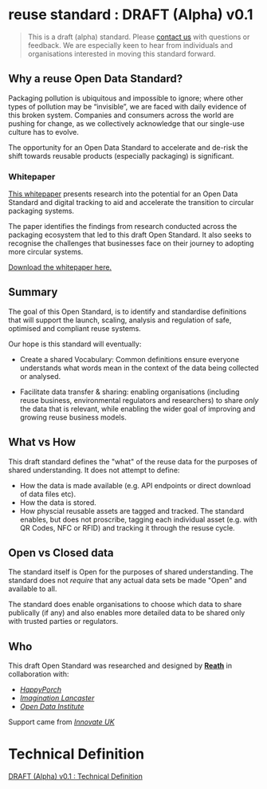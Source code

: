 # reuse standard : DRAFT (Alpha) v0.1

> This is a draft (alpha) standard. Please [contact us](https://docs.google.com/forms/d/e/1FAIpQLSf7BN-I_-sZxhkgcVALyEztE2KFRw-o-jPCWNkLExjRIYRhGQ/viewform?usp=sf_link) with questions or feedback. We are especially keen to hear from individuals and organisations interested in moving this standard forward.

## Why a reuse Open Data Standard?

Packaging pollution is ubiquitous and impossible to ignore; where other types of pollution may be “invisible”, we are faced with daily evidence of this broken system. Companies and consumers across the world are pushing for change, as we collectively acknowledge that our single-use culture has to evolve.

The opportunity for an Open Data Standard to accelerate and de-risk the shift towards reusable products (especially packaging) is significant.

### Whitepaper

[This whitepaper](https://reath.id/reuseid) presents research into the potential for an Open Data Standard and digital tracking to aid and accelerate the transition to circular packaging systems.

The paper identifies the findings from research conducted across the packaging ecosystem that led to this draft Open Standard. It also seeks to recognise the challenges that businesses face on their journey to adopting more circular systems.

[Download the whitepaper here.](https://reath.id/reuseid)

## Summary

The goal of this Open Standard, is to identify and standardise definitions that will support the launch, scaling, analysis and regulation of safe, optimised and compliant reuse systems. 

Our hope is this standard will eventually:

- Create a shared Vocabulary: Common definitions ensure everyone understands what words mean in the context of the data being collected or analysed.

- Facilitate data transfer & sharing: enabling organisations (including reuse business, environmental regulators and researchers) to share *only* the data that is relevant, while enabling the wider goal of improving and growing reuse business models.

## What vs How

This draft standard defines the "what" of the reuse data for the purposes of shared understanding. It does not attempt to define:

- How the data is made available (e.g. API endpoints or direct download of data files etc).
- How the data is stored.
- How physcial reusable assets are tagged and tracked. The standard enables, but does not proscribe, tagging each individual asset (e.g. with QR Codes, NFC or RFID) and tracking it through the resuse cycle.

## Open vs Closed data

The standard itself is Open for the purposes of shared understanding. The standard does not *require* that any actual data sets be made "Open" and available to all.  

The standard does enable organisations to choose which data to share publically (if any) and also enables more detailed data to be shared only with trusted parties or regulators.

## Who

This draft Open Standard was researched and designed by [**Reath**](https://reath.id/) in collaboration with:

* [*HappyPorch*](https://happyporch.com/) 
* [*Imagination Lancaster*](http://imagination.lancaster.ac.uk/)
* [*Open Data Institute*](https://theodi.org/)

Support came from [*Innovate UK*](https://www.ukri.org/councils/innovate-uk/)


# Technical Definition

[DRAFT (Alpha) v0.1 : Technical Definition](/v0.1-alpha)





